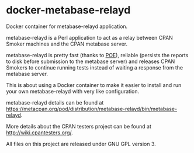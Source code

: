 # docker-metabase-relayd
Docker container for metabase-relayd application.

metabase-relayd is a Perl application to act as a relay between CPAN Smoker machines and the CPAN metabase server.

metabase-relayd is pretty fast (thanks to [POE](http://poe.perl.org/)), reliable (persists the reports to disk before submission to the metabase server) and releases CPAN Smokers to continue running tests instead of waiting a response from the metabase server.  

This is about using a Docker container to make it easier to install and run your own metabase-relayd with very like configuration.

metabase-relayd details can be found at https://metacpan.org/pod/distribution/metabase-relayd/bin/metabase-relayd.

More details about the CPAN testers project can be found at http://wiki.cpantesters.org/.

All files on this project are released under GNU GPL version 3.
